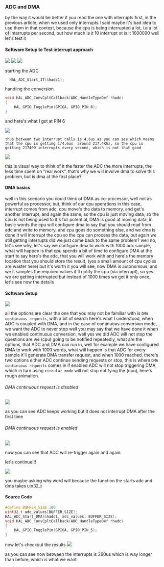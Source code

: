 ### ADC and DMA

by the way it would be better if you read the one with interrupts first, in the previous article, when
we used only interrupts I said maybe it's bad idea to use them in that context, because the cpu
is being interrupted a lot, i.e a lot of interrupts per second, but how much is it 10 interrupt ot is it 1000000
well let's test it

#### Software Setup to Test interrupt approach
![](./pics/3.png)
![](./pics/2.png)
![](./pics/4.png)

starting the ADC

```c
  HAL_ADC_Start_IT(&hadc1);
```

handling the conversion
```c
void HAL_ADC_ConvCpltCallback(ADC_HandleTypeDef *hadc)
{
	HAL_GPIO_TogglePin(GPIOA, GPIO_PIN_6);
}
```

and here's what I got at PIN 6

![](./pics/1.png)

``
thus between two interrupt calls is 4.6us as you can see which means that the cpu is getting
1/4.6us  around 217.4Khz, so the cpu is getting 217400 interrupts every second, which is not that
good
``

![](./pics/interrupts_adc.gif)

this is visual way to think of it the faster the ADC the more interrupts, the less time spent on
"real work", that's why we will involve dma to solve this problem, but is dma at the first place?

#### DMA basics
well in this scenario you could think of DMA as co-processor, well not as powerful as processor, 
but, think of our cpu operations in this case, interrupt comes from adc, cpu move's the data
to memory, and get's another interrupt, and again the same, so the cpu is just moving data, so
the cpu is not being used to it's full potential, DMA is good at moving data, in basic words the
cpu will configure dma to say that you should read from adc and write to memory, and cpu goes do 
something else, and we dma is done it will interrupt the cpu so the cpu can process the data, but
again we still getting interrupts did we just come back to the same problem? well no, let's see
why, let's say we configure dma to work with 1000 adc sample, what will happen is that cpu
spends a bit of time to configure DMA at the start to say here's the adc, that you will work with
and here's the memory location that you should store the result,
(yes a small amount of cpu cycles are waster here) but it's worth it you will see, now DMA is 
autonomous, and we it samples the required values it'll notify the cpu (via interrupt), so yes
we are getting interrupted but instead of 1000 times we get it only once, let's see now the details

#### Software Setup

![](./pics/5.png)

all the options are clear the one that you may not be familiar with is `DMA continuous requests`, with
a bit of search here's what I understood, when ADC is coupled with DMA, and in the case of 
continuous conversion mode, we want the ADC to never stop well you may say that we have done it when
we enabled continuous conversion, well yes we did ADC will not stop the questions are we (cpu) going
to be notified repeatedly, what are the options, that ADC and DMA can run in, well for example
we have configured DMA to work with 1000 words, what will happen is that ADC for every sample it'll
generate DMA transfer request, and when 1000 reached, there's two options either ADC continue sending
requests or stop, this is where `DMA continuous requests` comes in if enabled ADC will not stop triggering
DMA, which in turn using `circular mode` will not stop notifying the (cpu), here's rough animation.

###### DMA continuous request is disabled

![](./pics/dma_continuous_request_disabled.gif)

as you can see ADC keeps working but it does not interrupt DMA after the first time


###### DMA continuous request is enabled

![](./pics/dma_continuous_request_enabled.gif)

now you can see that ADC will re-trigger again and again

let's continue!!!

![](./pics/5.png)

you maybe asking why word will because the function the starts adc and dma takes uin32_t

#### Source Code

```c
#define BUFFER_SIZE 100
uint32_t adc_values[BUFFER_SIZE];
HAL_ADC_Start_DMA(&hadc1, adc_values, BUFFER_SIZE);
void HAL_ADC_ConvCpltCallback(ADC_HandleTypeDef *hadc)
{
	HAL_GPIO_TogglePin(GPIOA, GPIO_PIN_5);
}
```

now let's checkout the results
![](./pics/7.png)

as you can see now between the interrupts is 260us which is way longer than before, which is what
we want
